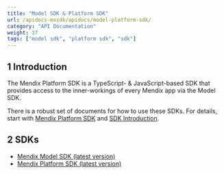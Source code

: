 ```yaml
---
title: "Model SDK & Platform SDK"
url: /apidocs-mxsdk/apidocs/model-platform-sdk/
category: "API Documentation"
weight: 37
tags: ["model sdk", "platform sdk", "sdk"]
---
```


## 1 Introduction

The Mendix Platform SDK is a TypeScript- & JavaScript-based SDK that provides access to the inner-workings of every Mendix app via the Model SDK. 

There is a robust set of documents for how to use these SDKs. For details, start with [Mendix Platform SDK](/apidocs-mxsdk/mxsdk/) and [SDK Introduction](/apidocs-mxsdk/mxsdk/sdk-intro/).

## 2 SDKs

* [Mendix Model SDK (latest version)](https://apidocs.rnd.mendix.com/modelsdk/latest/index.html)
* [Mendix Platform SDK (latest version)](https://apidocs.rnd.mendix.com/platformsdk/latest/index.html)
